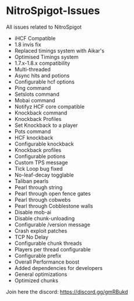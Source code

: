 # NitroSpigot-Issues
All issues related to NitroSpigot

* iHCF Compatible
* 1.8 invis fix
* Replaced timings system with Aikar's
* Optimised Timings system
* 1.7.x-1.8.x compatibility
* Multi-threaded
* Async hits and potions
* Configurable hcf options
* Ping command
* Setslots command
* Mobai command
* Notifyz HCF core compatible
* Knockback command
* Knockback Profiles
* Set Knockback to a player
* Pots command
* HCF knockback
* Configurable knockback
* Knockback profiles
* Configurable potions
* Custom TPS message
* Tick Loop bug fixed
* No-leaf-decay togglable
* Taliban pearls
* Pearl through string
* Pearl through open fence gates
* Pearl through cobwebs
* Pearl through Cobblestone walls
* Disable mob-ai
* Disable chunk-unloading
* Configurable /version message
* Crash exploit patches
* TCP No Delay
* Configurable chunk threads
* Players per thread configurable
* Configurable prefix
* Overall Performance boost
* Added dependencies for developers
* General optimizations
* Optimized chunks

Join here the discord: https://discord.gg/gmRBukd
